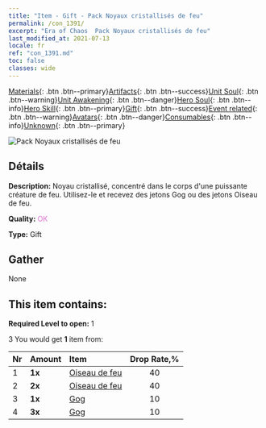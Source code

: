 ```yaml
---
title: "Item - Gift - Pack Noyaux cristallisés de feu"
permalink: /con_1391/
excerpt: "Era of Chaos  Pack Noyaux cristallisés de feu"
last_modified_at: 2021-07-13
locale: fr
ref: "con_1391.md"
toc: false
classes: wide
---
```

 [Materials](/ItemsFR/){: .btn .btn--primary}[Artifacts](/ItemsFR/Artifacts/){: .btn .btn--success}[Unit Soul](/ItemsFR/UnitSoul/){: .btn .btn--warning}[Unit Awakening](/ItemsFR/UnitAwakening/){: .btn .btn--danger}[Hero Soul](/ItemsFR/HeroSoul/){: .btn .btn--info}[Hero Skill](/ItemsFR/HeroSkill/){: .btn .btn--primary}[Gift](/ItemsFR/Gift/){: .btn .btn--success}[Event related](/ItemsFR/Events/){: .btn .btn--warning}[Avatars](/ItemsFR/Avatars/){: .btn .btn--danger}[Consumables](/ItemsFR/Consumables/){: .btn .btn--info}[Unknown](/ItemsFR/Unknown/){: .btn .btn--primary}

 ![Pack Noyaux cristallisés de feu](/images/t/i_907005.png)

## Détails
 **Description:** Noyau cristallisé, concentré dans le corps d'une puissante créature de feu. Utilisez-le et recevez des jetons Gog ou des jetons Oiseau de feu.

 **Quality:** <span style="color: #DA70D6">OK</span>

 **Type:** Gift

## Gather

  None

## This item contains:

 **Required Level to open:** 1

 3 You would get **1** item  from:

  | Nr | Amount |     Item    | Drop Rate,% |
  |:---|:-------|:------------|:---------:|
  | 1 |  **1x** | [Oiseau de feu](/ItemsFR/unt_268/) | 40 | 
  | 2 |  **2x** | [Oiseau de feu](/ItemsFR/unt_268/) | 40 | 
  | 3 |  **1x** | [Gog](/ItemsFR/unt_227/) | 10 | 
  | 4 |  **3x** | [Gog](/ItemsFR/unt_227/) | 10 | 
